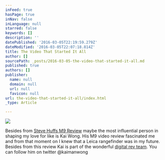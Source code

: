 ```yaml
---
inFeed: true
hasPage: true
inNav: false
inLanguage: null
starred: false
keywords: []
description: ''
datePublished: '2016-03-05T22:19:59.279Z'
dateModified: '2016-03-05T22:07:18.814Z'
title: The Video That Started It All
author: []
sourcePath: _posts/2016-03-05-the-video-that-started-it-all.md
published: true
authors: []
publisher:
  name: null
  domain: null
  url: null
  favicon: null
url: the-video-that-started-it-all/index.html
_type: Article

---
```

![](https://s3-us-west-2.amazonaws.com/the-grid-img/p/469712201cc1b8bce041c870a78ab6b43a6acc09.jpg)

Besides from [Steve Huffs M9 Review][0] maybe the most influential person in shaping my love for like is Kai Wong. His M9 video review fascinated me and from that moment on I knew that a Leica rangefinder was in my future. Besides from this review Kai is part of the wonderful [digital rev team][1]. You can follow him on twitter @kaimanwong

[0]: http://www.stevehuffphoto.com/2010/08/04/my-updated-big-bad-ass-leica-m9-review/
[1]: http://www.digitalrev.com/